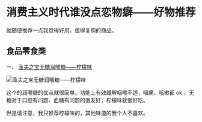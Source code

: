 # 消费主义时代谁没点恋物癖——好物推荐

就随便推荐一点我觉得好用，值得复购的商品。

## 食品零食类

一、 [渔夫之宝无糖润喉糖——柠檬味](https://fishermansfriend.com/zh-cn/flavours/lemon)

![渔夫之宝无糖润喉糖——柠檬味](https://fishermansfriend.com/media/pages/flavours/lemon/599996a7b4-1634139088/fishermans-friend-lemon-lozenges-china-392x.png)

这个的润喉糖的优点就很简单。功能上有效缓解咽喉不适，咽痛、咳嗽都 ok ，无糖对于口腔有问题、血糖有问题的很友好，柠檬味就很好吃。

但是请注意，我只推荐柠檬味的，其他味道的我个人不喜欢。
